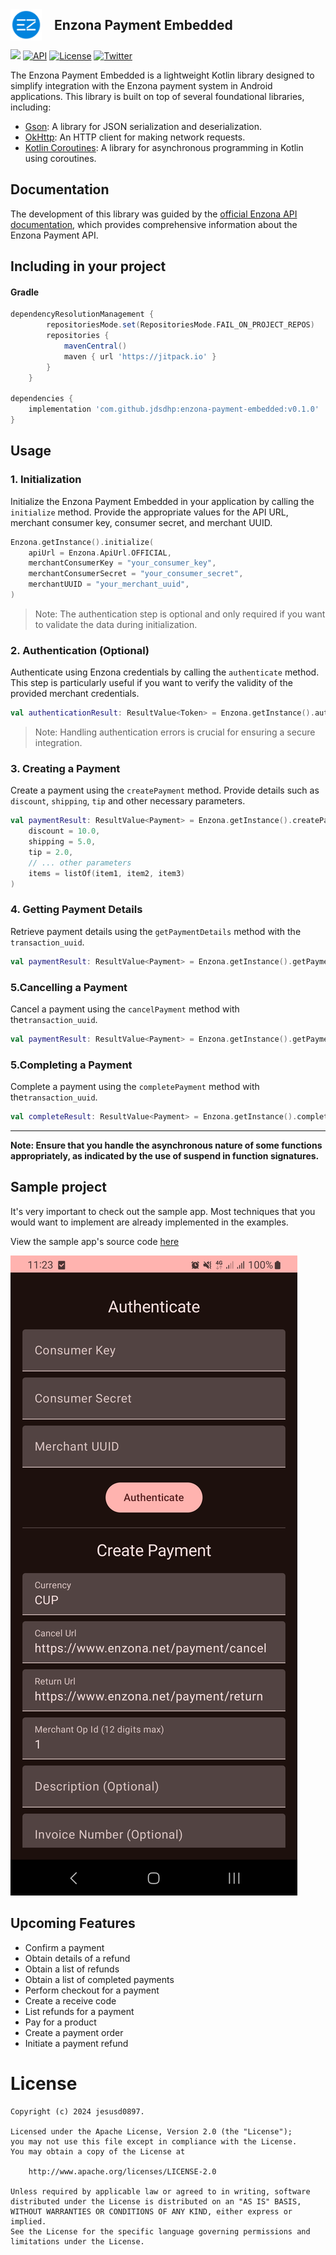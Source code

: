 <div style="display: flex; align-items: center;">
  <img src="arts/ic_enzona.svg" alt="Enzona Logo" style="margin-right: 20px; height: 50px;">
  <h2 style="margin: 0;">Enzona Payment Embedded</h2>
</div>

[![](https://jitpack.io/v/jdsdhp/enzona-payment-embedded.svg)](https://jitpack.io/#jdsdhp/enzona-payment-embedded)
[![API](https://img.shields.io/badge/API-17%2B-green.svg?style=flat)](https://android-arsenal.com/api?level=21)
[![License](https://img.shields.io/badge/License-Apache%202.0-blue.svg)](https://opensource.org/licenses/Apache-2.0)
[![Twitter](https://img.shields.io/badge/Twitter-@jdsdhp-9C27B0.svg)](https://twitter.com/jdsdhp)

The Enzona Payment Embedded is a lightweight Kotlin library designed to simplify integration with
the Enzona payment system in Android applications. This library is built on top of several
foundational libraries, including:

- [Gson](https://github.com/google/gson): A library for JSON serialization and deserialization.
- [OkHttp](https://github.com/square/okhttp): An HTTP client for making network requests.
- [Kotlin Coroutines](https://github.com/Kotlin/kotlinx.coroutines): A library for asynchronous
  programming in Kotlin using coroutines.

## Documentation

The development of this library was guided by
the [official Enzona API documentation](https://api.enzona.net/store/apis/info?name=PaymentAPI&version=v1.0.0&provider=admin),
which provides comprehensive information about the Enzona Payment API.

## Including in your project

#### Gradle

```gradle
dependencyResolutionManagement {
		repositoriesMode.set(RepositoriesMode.FAIL_ON_PROJECT_REPOS)
		repositories {
			mavenCentral()
			maven { url 'https://jitpack.io' }
		}
	}

dependencies {
    implementation 'com.github.jdsdhp:enzona-payment-embedded:v0.1.0'
}
```

## Usage

### 1. Initialization

Initialize the Enzona Payment Embedded in your application by calling the `initialize` method.
Provide the appropriate values for the API URL, merchant consumer key, consumer secret, and merchant
UUID.

```kotlin
Enzona.getInstance().initialize(
    apiUrl = Enzona.ApiUrl.OFFICIAL,
    merchantConsumerKey = "your_consumer_key",
    merchantConsumerSecret = "your_consumer_secret",
    merchantUUID = "your_merchant_uuid",
)
```

> Note: The authentication step is optional and only required if you want to validate the data
> during initialization.

### 2. Authentication (Optional)

Authenticate using Enzona credentials by calling the `authenticate` method. This step is
particularly useful if you want to verify the validity of the provided merchant credentials.

```kotlin
val authenticationResult: ResultValue<Token> = Enzona.getInstance().authenticate()
```

> Note: Handling authentication errors is crucial for ensuring a secure integration.

### 3. Creating a Payment

Create a payment using the `createPayment` method. Provide details such
as `discount`, `shipping`, `tip` and other necessary parameters.

```kotlin
val paymentResult: ResultValue<Payment> = Enzona.getInstance().createPayment(
    discount = 10.0,
    shipping = 5.0,
    tip = 2.0,
    // ... other parameters
    items = listOf(item1, item2, item3)
)
```

### 4. Getting Payment Details

Retrieve payment details using the `getPaymentDetails` method with the `transaction_uuid`.

```kotlin
val paymentResult: ResultValue<Payment> = Enzona.getInstance().getPaymentDetails("transaction_uuid")
```

### 5.Cancelling a Payment

Cancel a payment using the `cancelPayment` method with the`transaction_uuid`.

```kotlin
val paymentResult: ResultValue<Payment> = Enzona.getInstance().getPaymentDetails("transaction_uuid")
```

### 5.Completing a Payment

Complete a payment using the `completePayment` method with the`transaction_uuid`.

```kotlin
val completeResult: ResultValue<Payment> = Enzona.getInstance().completePayment("transaction_uuid")
```

---
**Note: Ensure that you handle the asynchronous nature of some functions appropriately, as indicated
by the use of suspend in function signatures.**

## Sample project

It's very important to check out the sample app. Most techniques that you would want to implement
are already implemented in the examples.

View the sample app's source
code [here](https://github.com/jdsdhp/enzona-payment-embedded/tree/master/app)

![](arts/art-01.png)

## Upcoming Features

- Confirm a payment
- Obtain details of a refund
- Obtain a list of refunds
- Obtain a list of completed payments
- Perform checkout for a payment
- Create a receive code
- List refunds for a payment
- Pay for a product
- Create a payment order
- Initiate a payment refund

License
=======

    Copyright (c) 2024 jesusd0897.
    
    Licensed under the Apache License, Version 2.0 (the "License");
    you may not use this file except in compliance with the License.
    You may obtain a copy of the License at
    
        http://www.apache.org/licenses/LICENSE-2.0
    
    Unless required by applicable law or agreed to in writing, software
    distributed under the License is distributed on an "AS IS" BASIS,
    WITHOUT WARRANTIES OR CONDITIONS OF ANY KIND, either express or implied.
    See the License for the specific language governing permissions and
    limitations under the License.